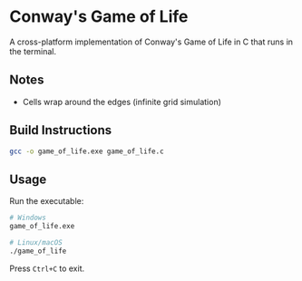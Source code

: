 # Conway's Game of Life

A cross-platform implementation of Conway's Game of Life in C that runs in the terminal.

## Notes

- Cells wrap around the edges (infinite grid simulation)

## Build Instructions

```bash
gcc -o game_of_life.exe game_of_life.c
```

## Usage

Run the executable:
```bash
# Windows
game_of_life.exe

# Linux/macOS
./game_of_life
```
Press `Ctrl+C` to exit.
